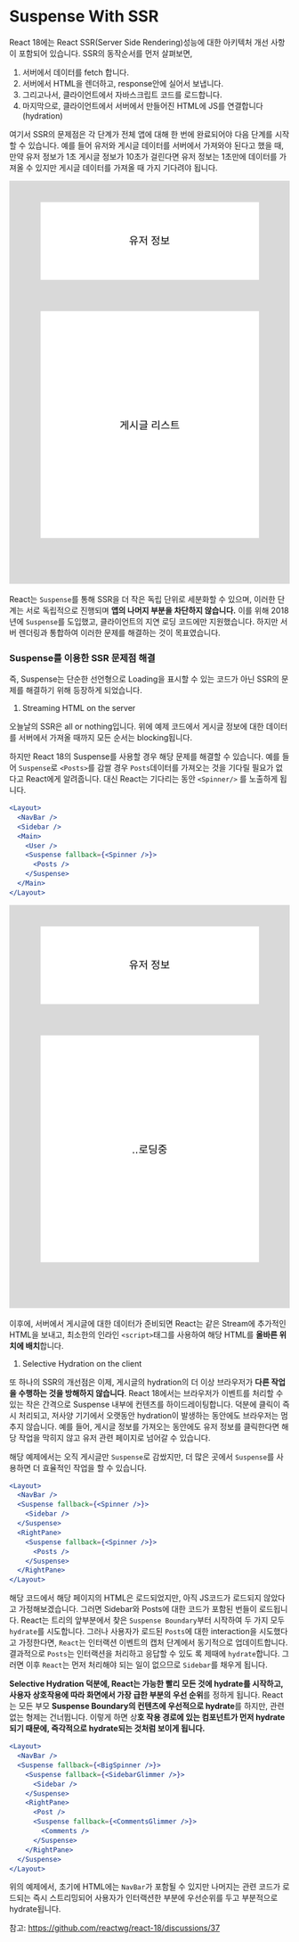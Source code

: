 # Suspense With SSR

React 18에는 React SSR(Server Side Rendering)성능에 대한 아키텍처 개선 사항이 포함되어 있습니다. SSR의 동작순서를 먼저 살펴보면, 

1. 서버에서 데이터를 fetch 합니다.
2. 서버에서 HTML을 렌더하고, response안에 실어서 보냅니다.
3. 그리고나서, 클라이언트에서 자바스크립트 코드를 로드합니다.
4. 마지막으로, 클라이언트에서 서버에서 만들어진 HTML에 JS를 연결합니다 (hydration) 

여기서 SSR의 문제점은 각 단계가 전체 앱에 대해 한 번에 완료되어야 다음 단계를 시작할 수 있습니다. 예를 들어 유저와 게시글 데이터를 서버에서 가져와야 된다고 했을 때, 만약 유저 정보가 1초 게시글 정보가 10초가 걸린다면 유저 정보는 1초만에 데이터를 가져올 수 있지만 게시글 데이터를 가져올 때 가지 기다려야 됩니다. 

![Frame 1.png](../images/suspenseWithSSR1.png)

React는 `Suspense`를 통해 SSR을 더 작은 독립 단위로 세분화할 수 있으며, 이러한 단계는 서로 독립적으로 진행되며 **앱의 나머지 부분을 차단하지 않습니다.** 이를 위해 2018년에 `Suspense`를 도입했고, 클라이언트의 지연 로딩 코드에만 지원했습니다. 하지만 서버 렌더링과 통합하여 이러한 문제를 해결하는 것이 목표였습니다.

### Suspense를 이용한 SSR 문제점 해결

즉, Suspense는 단순한 선언형으로 Loading을 표시할 수 있는 코드가 아닌 SSR의 문제를 해결하기 위해 등장하게 되었습니다.

1. Streaming HTML on the server

오늘날의 SSR은 all or nothing입니다. 위에 예제 코드에서 게시글 정보에 대한 데이터를 서버에서 가져올 때까지 모든 순서는 blocking됩니다.

하지만 React 18의 Suspense를 사용할 경우 해당 문제를 해결할 수 있습니다. 예를 들어 `Suspense`로 `<Posts>`를 감쌀 경우 `Posts`데이터를 가져오는 것을 기다릴 필요가 없다고 React에게 알려줍니다. 대신 React는 기다리는 동안 `<Spinner/>` 를 노출하게 됩니다.

```jsx
<Layout>
  <NavBar />
  <Sidebar />
  <Main>
    <User />
    <Suspense fallback={<Spinner />}>
      <Posts />
    </Suspense>
  </Main>
</Layout>
```

![로딩중.png](../images/suspenseWithSSR2.png)

이후에, 서버에서 게시글에 대한 데이터가 준비되면 React는 같은 Stream에 추가적인 HTML을 보내고, 최소한의 인라인 `<script>`태그를 사용하여 해당 HTML를 **올바른 위치에 배치**합니다.

1. Selective Hydration on the client

또 하나의 SSR의 개선점은 이제, 게시글의 hydration의 더 이상 브라우저가 **다른 작업을 수행하는 것을 방해하지 않습니다**. React 18에서는 브라우저가 이벤트를 처리할 수 있는 작은 간격으로 Suspense 내부에 컨텐츠를 하이드레이팅합니다. 덕분에 클릭이 즉시 처리되고, 저사양 기기에서 오랫동안 hydration이 발생하는 동안에도 브라우저는 멈추지 않습니다. 예를 들어, 게시글 정보를 가져오는 동안에도 유저 정보를 클릭한다면 해당 작업을 막히지 않고 유저 관련 페이지로 넘어갈 수 있습니다. 

해당 예제에서는 오직 게시글만 `Suspense`로 감쌌지만, 더 많은 곳에서 `Suspense`를 사용하면 더 효율적인 작업을 할 수 있습니다. 

```jsx
<Layout>
  <NavBar />
  <Suspense fallback={<Spinner />}>
    <Sidebar />
  </Suspense>
  <RightPane>
    <Suspense fallback={<Spinner />}>
      <Posts />
    </Suspense>
  </RightPane>
</Layout>
```

해당 코드에서 해당 페이지의 HTML은 로드되었지만, 아직 JS코드가 로드되지 않았다고 가정해보겠습니다. 그러면 Sidebar와 Posts에 대한 코드가 포함된 번들이 로드됩니다. React는 트리의 앞부분에서 찾은 `Suspense Boundary`부터 시작하여 두 가지 모두 `hydrate`를 시도합니다. 그러나 사용자가 로드된 `Posts`에 대한 interaction을 시도했다고 가정한다면, `React`는 인터랙션 이벤트의 캡처 단계에서 동기적으로 업데이트합니다. 결과적으로 `Posts`는 인터랙션을 처리하고 응답할 수 있도 록 제때에 `hydrate`합니다. 그러면 이후  `React`는 먼저 처리해야 되는 일이 없으므로 `Sidebar`를 채우게 됩니다.

**Selective Hydration 덕분에, React는 가능한 빨리 모든 것에 hydrate를 시작하고, 사용자 상호작용에 따라 화면에서 가장 급한 부분의 우선 순위**를 정하게 됩니다. React는 모든 부모 **Suspense Boundary의 컨텐츠에 우선적으로 hydrate**를 하지만, 관련 없는 형제는 건너뜁니다. 이렇게 하면 상**호 작용 경로에 있는 컴포넌트가 먼저 hydrate되기 때문에, 즉각적으로 hydrate되는 것처럼 보이게 됩니다.**

```jsx
<Layout>
  <NavBar />
  <Suspense fallback={<BigSpinner />}>
    <Suspense fallback={<SidebarGlimmer />}>
      <Sidebar />
    </Suspense>
    <RightPane>
      <Post />
      <Suspense fallback={<CommentsGlimmer />}>
        <Comments />
      </Suspense>
    </RightPane>
  </Suspense>
</Layout>
```

위의 예제에서, 초기에 HTML에는 `NavBar`가 포함될 수 있지만 나머지는 관련 코드가 로드되는 즉시 스트리밍되어 사용자가 인터랙션한 부분에 우선순위를 두고 부분적으로 hydrate됩니다. 

참고: https://github.com/reactwg/react-18/discussions/37
